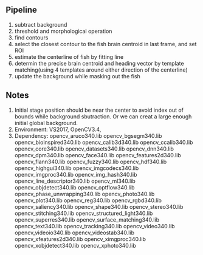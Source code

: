 Pipeline
----------
1. subtract background
2. threshold and morphological operation
3. find contours
4. select the closest contour to the fish brain centroid in last frame, and set ROI
5. estimate the centerline of fish by fitting line
6. determin the precise brain centroid and heading vector by template matching(using 4 templates around either direction of the centerline)
7. update the background while masking out the fish

Notes
----------
1. Initial stage position should be near the center to avoid index out of bounds while background sbutraction. Or we can creat a large enough initial global background. 
2. Environment: VS2017, OpenCV3.4, 
3. Dependency: 
opencv_aruco340.lib
opencv_bgsegm340.lib
opencv_bioinspired340.lib
opencv_calib3d340.lib
opencv_ccalib340.lib
opencv_core340.lib
opencv_datasets340.lib
opencv_dnn340.lib
opencv_dpm340.lib
opencv_face340.lib
opencv_features2d340.lib
opencv_flann340.lib
opencv_fuzzy340.lib
opencv_hdf340.lib
opencv_highgui340.lib
opencv_imgcodecs340.lib
opencv_imgproc340.lib
opencv_img_hash340.lib
opencv_line_descriptor340.lib
opencv_ml340.lib
opencv_objdetect340.lib
opencv_optflow340.lib
opencv_phase_unwrapping340.lib
opencv_photo340.lib
opencv_plot340.lib
opencv_reg340.lib
opencv_rgbd340.lib
opencv_saliency340.lib
opencv_shape340.lib
opencv_stereo340.lib
opencv_stitching340.lib
opencv_structured_light340.lib
opencv_superres340.lib
opencv_surface_matching340.lib
opencv_text340.lib
opencv_tracking340.lib
opencv_video340.lib
opencv_videoio340.lib
opencv_videostab340.lib
opencv_xfeatures2d340.lib
opencv_ximgproc340.lib
opencv_xobjdetect340.lib
opencv_xphoto340.lib
